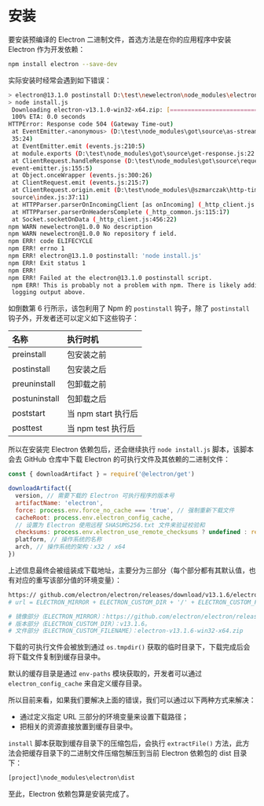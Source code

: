 # 安装

要安装预编译的 Electron 二进制文件，首选方法是在你的应用程序中安装 Electron 作为开发依赖：

```bash
npm install electron --save-dev
```

实际安装时经常会遇到如下错误：

```bash
> electron@13.1.0 postinstall D:\test\newelectron\node_modules\electron
> node install.js
 Downloading electron-v13.1.0-win32-x64.zip: [==============================]
 100% ETA: 0.0 seconds
HTTPError: Response code 504 (Gateway Time-out)
 at EventEmitter.<anonymous> (D:\test\node_modules\got\source\as-stream.js:
 35:24)
 at EventEmitter.emit (events.js:210:5)
 at module.exports (D:\test\node_modules\got\source\get-response.js:22:10)
 at ClientRequest.handleResponse (D:\test\node_modules\got\source\request-as-
 event-emitter.js:155:5)
 at Object.onceWrapper (events.js:300:26)
 at ClientRequest.emit (events.js:215:7)
 at ClientRequest.origin.emit (D:\test\node_modules\@szmarczak\http-timer\
 source\index.js:37:11)
 at HTTPParser.parserOnIncomingClient [as onIncoming] (_http_client.js:583:27)
 at HTTPParser.parserOnHeadersComplete (_http_common.js:115:17)
 at Socket.socketOnData (_http_client.js:456:22)
npm WARN newelectron@1.0.0 No description
npm WARN newelectron@1.0.0 No repository f ield.
npm ERR! code ELIFECYCLE
npm ERR! errno 1
npm ERR! electron@13.1.0 postinstall: 'node install.js'
npm ERR! Exit status 1
npm ERR!
npm ERR! Failed at the electron@13.1.0 postinstall script.
 npm ERR! This is probably not a problem with npm. There is likely additional
 logging output above.
```

如倒数第 6 行所示，该包利用了 Npm 的 `postinstall` 钩子，除了 `postinstall` 钩子外，开发者还可以定义如下这些钩子：

| 名称          | 执行时机            |
| :------------ | :------------------ |
| preinstall    | 包安装之前          |
| postinstall   | 包安装之后          |
| preuninstall  | 包卸载之前          |
| postuninstall | 包卸载之后          |
| poststart     | 当 npm start 执行后 |
| posttest      | 当 npm test 执行后  |

所以在安装完 Electron 依赖包后，还会继续执行 `node install.js` 脚本，该脚本会去 GitHub 仓库中下载 Electron 的可执行文件及其依赖的二进制文件：

```js
const { downloadArtifact } = require('@electron/get')

downloadArtifact({
  version, // 需要下载的 Electron 可执行程序的版本号
  artifactName: 'electron',
  force: process.env.force_no_cache === 'true', // 强制重新下载文件
  cacheRoot: process.env.electron_config_cache,
  // 设置为 Electron 使用远程 SHASUMS256.txt 文件来验证校验和
  checksums: process.env.electron_use_remote_checksums ? undefined : require('./checksums.json'),
  platform, // 操作系统的名称
  arch, // 操作系统的架构：x32 / x64
})
```

上述信息最终会被组装成下载地址，主要分为三部分（每个部分都有其默认值，也有对应的重写该部分值的环境变量）：

```bash
https:// github.com/electron/electron/releases/download/v13.1.6/electron-v13.1.6-win32-x64.zip
# url = ELECTRON_MIRROR + ELECTRON_CUSTOM_DIR + '/' + ELECTRON_CUSTOM_FILENAME

# 镜像部分（ELECTRON_MIRROR）：https://github.com/electron/electron/releases/download/。
# 版本部分（ELECTRON_CUSTOM_DIR）：v13.1.6。
# 文件部分（ELECTRON_CUSTOM_FILENAME）：electron-v13.1.6-win32-x64.zip
```

下载的可执行文件会被放到通过 `os.tmpdir()` 获取的临时目录下，下载完成后会将下载文件复制到缓存目录中。

默认的缓存目录是通过 `env-paths` 模块获取的，开发者可以通过 `electron_config_cache` 来自定义缓存目录。

所以目前来看，如果我们要解决上面的错误，我们可以通过以下两种方式来解决：

- 通过定义指定 URL 三部分的环境变量来设置下载路径；
- 把相关的资源直接放置到缓存目录中。

`install` 脚本获取到缓存目录下的压缩包后，会执行 `extractFile()` 方法，此方法会把缓存目录下的二进制文件压缩包解压到当前 Electron 依赖包的 dist 目录下：

```bash
[project]\node_modules\electron\dist
```

至此，Electron 依赖包算是安装完成了。
